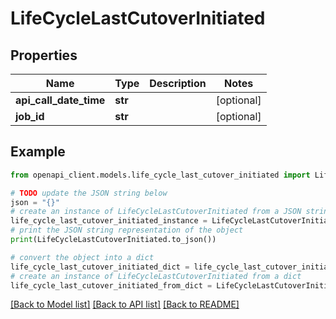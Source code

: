 # LifeCycleLastCutoverInitiated


## Properties

Name | Type | Description | Notes
------------ | ------------- | ------------- | -------------
**api_call_date_time** | **str** |  | [optional] 
**job_id** | **str** |  | [optional] 

## Example

```python
from openapi_client.models.life_cycle_last_cutover_initiated import LifeCycleLastCutoverInitiated

# TODO update the JSON string below
json = "{}"
# create an instance of LifeCycleLastCutoverInitiated from a JSON string
life_cycle_last_cutover_initiated_instance = LifeCycleLastCutoverInitiated.from_json(json)
# print the JSON string representation of the object
print(LifeCycleLastCutoverInitiated.to_json())

# convert the object into a dict
life_cycle_last_cutover_initiated_dict = life_cycle_last_cutover_initiated_instance.to_dict()
# create an instance of LifeCycleLastCutoverInitiated from a dict
life_cycle_last_cutover_initiated_from_dict = LifeCycleLastCutoverInitiated.from_dict(life_cycle_last_cutover_initiated_dict)
```
[[Back to Model list]](../README.md#documentation-for-models) [[Back to API list]](../README.md#documentation-for-api-endpoints) [[Back to README]](../README.md)



